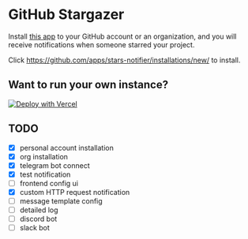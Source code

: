 # GitHub Stargazer

Install [this app](https://github.com/apps/stars-notifier) to your GitHub account or an organization, and you will receive notifications when someone starred your project.

Click https://github.com/apps/stars-notifier/installations/new/ to install.

## Want to run your own instance?

[![Deploy with Vercel](https://vercel.com/button)](https://vercel.com/new/clone?repository-url=https%3A%2F%2Fgithub.com%2Fj178%2Fgithub-stargazer&project-name=github-stargazer&repository-name=github-stargazer)

## TODO

- [x] personal account installation
- [x] org installation
- [x] telegram bot connect
- [x] test notification
- [ ] frontend config ui
- [x] custom HTTP request notification
- [ ] message template config
- [ ] detailed log
- [ ] discord bot
- [ ] slack bot
